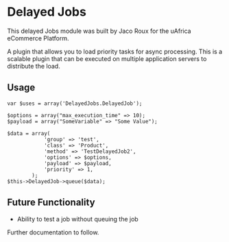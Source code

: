 Delayed Jobs
=================
This delayed Jobs module was built by Jaco Roux for the uAfrica eCommerce Platform.

A plugin that allows you to load priority tasks for async processing. This is a scalable plugin that can be executed on multiple application servers to distribute the load.

Usage
-------------
    var $uses = array('DelayedJobs.DelayedJob');

    $options = array("max_execution_time" => 10);
    $payload = array("SomeVariable" => "Some Value");

    $data = array(
                'group' => 'test',
                'class' => 'Product',
                'method' => 'TestDelayedJob2',
                'options' => $options,
                'payload' => $payload,
                'priority' => 1,
            );
    $this->DelayedJob->queue($data);

Future Functionality
-------------
* Ability to test a job without queuing the job


Further documentation to follow.
